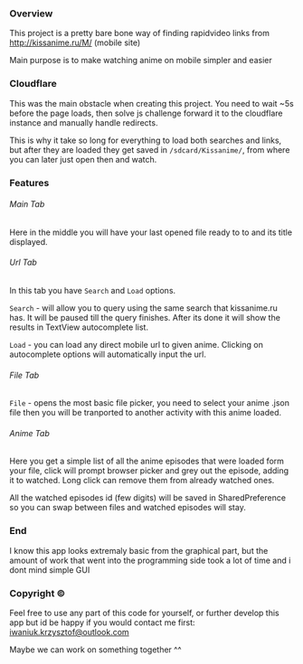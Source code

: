 ### Overview

This project is a pretty bare bone way of finding rapidvideo links from http://kissanime.ru/M/ (mobile site)

Main purpose is to make watching anime on mobile simpler and easier


### Cloudflare
This was the main obstacle when creating this project. You need to wait ~5s before the page loads, then solve js challenge forward it to the cloudflare instance and manually handle redirects.

This is why it take so long for everything to load both searches and links, but after they are loaded they get saved in `/sdcard/Kissanime/`, from where you can later just open then and watch.


### Features

###### Main Tab
Here in the middle you will have your last opened file ready to to and its title displayed.

###### Url Tab
In this tab you have `Search` and `Load` options.

`Search` - will allow you to query using the same search that kissanime.ru has. It will be paused till the query finishes. After its done it will show the results in TextView autocomplete list.

`Load` - you can load any direct mobile url to given anime. Clicking on autocomplete options will automatically input the url.

###### File Tab
`File` - opens the most basic file picker, you need to select your anime .json file then you will be tranported to another activity with this anime loaded.


###### Anime Tab
Here you get a simple list of all the anime episodes that were loaded form your file, click will prompt browser picker and grey out the episode, adding it to watched. Long click can remove them from already watched ones.

All the watched episodes id (few digits) will be saved in SharedPreference so you can swap between files and watched episodes will stay.

### End
I know this app looks extremaly basic from the graphical part, but the amount of work that went into the programming side took a lot of time and i dont mind simple GUI

### Copyright &copy;
Feel free to use any part of this code for yourself, or further develop this app but id be happy if you would contact me first: iwaniuk.krzysztof@outlook.com

Maybe we can work on something together ^^
